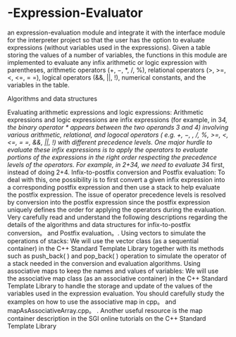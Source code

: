 # -Expression-Evaluator
 an expression-evaluation module and integrate it with the interface module for the interpreter project so that the user has the option to evaluate expressions (without variables used in the expressions).
Given a table storing the values of a number of variables, the functions in this module are implemented to evaluate any infix arithmetic or logic expression with parentheses, arithmetic operators (+, −, *, /, %), relational operators (>, >=, <, <=, = =), logical operators (&&, ||, !), numerical constants, and the variables in the table.

 

Algorithms and data structures

Evaluating arithmetic expressions and logic expressions: Arithmetic expressions and logic expressions are infix expressions
(for example, in 3*4, the binary operator * appears between the two operands 3 and 4) involving various arithmetic, 
relational, and logocal operators ( e.g. +, −, *, /, %, >=, <, <=, = =, &&, ||, !) with different precedence levels. 
One major hurdle to evaluate these infix expressions is to apply the operators to evaluate portions of the expressions 
in the right order respecting the precedence levels of the operators. For example, in 2+3*4, we need to evaluate 3*4 first, 
instead of doing 2+4.
Infix-to-postfix conversion and Postfix evaluation: To deal with this, one possibility is to first convert a given infix 
expression into a corresponding postfix expression and then use a stack to help evaluate the postfix expression. The issue of 
operator precedence levels is resolved by conversion into the postfix expression since the postfix expression uniquely defines
the order for applying the operators during the evaluation. Very carefully read and understand the following descriptions regarding 
the details of the algorithms and data structures for infix-to-postfix conversion。 and Postfix evaluation。.
Using vectors to simulate the operations of stacks: We will use the vector class (as a sequential container) in the C++ Standard 
Template Library together with its methods such as push_back( ) and pop_back( ) operation to simulate the operator of a stack
needed in the conversion and evaluation algorithms.
Using associative maps to keep the names and values of variables: We will use the associative map class (as an associative container)
in the C++ Standard Template Library to handle the storage and update of the values of the variables used in the expression evaluation.
You should carefully study the examples on how to use the associative map in cpp。 and mapAsAssociativeArray.cpp。
. Another useful resource is the map container description in the SGI online tutorials on the C++ Standard Template Library
